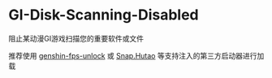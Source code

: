 # GI-Disk-Scanning-Disabled
阻止某动漫GI游戏扫描您的重要软件或文件

推荐使用 [genshin-fps-unlock](https://github.com/34736384/genshin-fps-unlock/) 或 [Snap.Hutao](https://github.com/DGP-Studio/Snap.Hutao.Deployment) 等支持注入的第三方启动器进行加载
